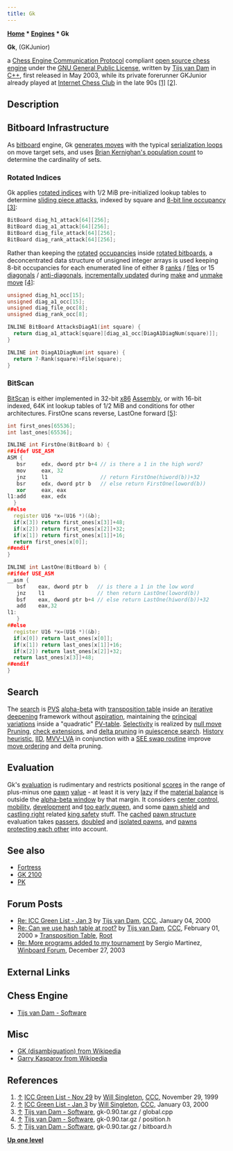 ```yaml
---
title: Gk
---
```

**[Home](Home "Home") * [Engines](Engines "Engines") * Gk**

**Gk**, (GKJunior)

a [Chess Engine Communication Protocol](Chess_Engine_Communication_Protocol "Chess Engine Communication Protocol") compliant [open source chess engine](Category:Open_Source "Category:Open Source") under the [GNU General Public License](Free_Software_Foundation#GPL "Free Software Foundation"), written by [Tijs van Dam](index.php?title=Tijs_van_Dam&action=edit&redlink=1 "Tijs van Dam (page does not exist)") in [C++](Cpp "Cpp"), first released in May 2003, while its private forerunner GKJunior already played at [Internet Chess Club](index.php?title=Internet_Chess_Club&action=edit&redlink=1 "Internet Chess Club (page does not exist)") in the late 90s <a id="cite-note-1" href="#cite-ref-1">[1]</a> <a id="cite-note-2" href="#cite-ref-2">[2]</a>.

## Description

## Bitboard Infrastructure

As [bitboard](Bitboards "Bitboards") engine, Gk [generates moves](Move_Generation "Move Generation") with the typical [serialization loops](Bitboard_Serialization "Bitboard Serialization") on move target sets, and uses [Brian Kernighan's population count](Population_Count#BrianKernighansway "Population Count") to determine the cardinality of sets.

### Rotated Indices

Gk applies [rotated indices](Rotated_Indices "Rotated Indices") with 1/2 MiB pre-initialized lookup tables to determine [sliding piece attacks](Sliding_Piece_Attacks "Sliding Piece Attacks"), indexed by square and [8-bit line occupancy](Occupancy_of_any_Line "Occupancy of any Line") <a id="cite-note-3" href="#cite-ref-3">[3]</a>:

```C++
BitBoard diag_h1_attack[64][256];
BitBoard diag_a1_attack[64][256];
BitBoard diag_file_attack[64][256];
BitBoard diag_rank_attack[64][256];

```

Rather than keeping the [rotated](Flipping_Mirroring_and_Rotating "Flipping Mirroring and Rotating") [occupancies](Occupancy "Occupancy") inside [rotated bitboards](Rotated_Bitboards "Rotated Bitboards"), a deconcentrated data structure of unsigned integer arrays is used keeping 8-bit occupancies for each enumerated line of either 8 [ranks](Ranks "Ranks") / [files](Files "Files") or 15 [diagonals](Diagonals "Diagonals") / [anti-diagonals](Anti-Diagonals "Anti-Diagonals"), [incrementally updated](Incremental_Updates "Incremental Updates") during [make](Make_Move "Make Move") and [unmake move](Unmake_Move "Unmake Move") <a id="cite-note-4" href="#cite-ref-4">[4]</a>:

```C++
unsigned diag_h1_occ[15];
unsigned diag_a1_occ[15];
unsigned diag_file_occ[8];
unsigned diag_rank_occ[8];

INLINE BitBoard AttacksDiagA1(int square) {
  return diag_a1_attack[square][diag_a1_occ[DiagA1DiagNum(square)]];
}

INLINE int DiagA1DiagNum(int square) {
  return 7-Rank(square)+File(square);
}

```

### BitScan

[BitScan](BitScan "BitScan") is either implemented in 32-bit [x86](X86 "X86") [Assembly](Assembly "Assembly"), or with 16-bit indexed, 64K int lookup tables of 1/2 MiB and conditions for other architectures. FirstOne scans reverse, LastOne forward <a id="cite-note-5" href="#cite-ref-5">[5]</a>:

```C++
int first_ones[65536];
int last_ones[65536];

INLINE int FirstOne(BitBoard b) {
##ifdef USE_ASM
ASM {
   bsr     edx, dword ptr b+4 // is there a 1 in the high word?
   mov     eax, 32
   jnz     l1                 // return FirstOne(hiword(b))+32
   bsr     edx, dword ptr b   // else return FirstOne(loword(b))
   xor     eax, eax
l1:add     eax, edx
  }
##else
  register U16 *x=(U16 *)(&b);
  if(x[3]) return first_ones[x[3]]+48;
  if(x[2]) return first_ones[x[2]]+32;
  if(x[1]) return first_ones[x[1]]+16;
  return first_ones[x[0]];
##endif
}

INLINE int LastOne(BitBoard b) {
##ifdef USE_ASM
__asm {
   bsf    eax, dword ptr b   // is there a 1 in the low word
   jnz    l1                 // then return LastOne(loword(b))
   bsf    eax, dword ptr b+4 // else return LastOne(hiword(b))+32
   add    eax,32
l1:
   }
##else
  register U16 *x=(U16 *)(&b);
  if(x[0]) return last_ones[x[0]];
  if(x[1]) return last_ones[x[1]]+16;
  if(x[2]) return last_ones[x[2]]+32;
  return last_ones[x[3]]+48;
##endif
}

```

## Search

The [search](Search "Search") is [PVS](Principal_Variation_Search "Principal Variation Search") [alpha-beta](Alpha-Beta "Alpha-Beta") with [transposition table](Transposition_Table "Transposition Table") inside an [iterative deepening](Iterative_Deepening "Iterative Deepening") framework without [aspiration](Aspiration_Windows "Aspiration Windows"), maintaining the [principal variations](Principal_Variation "Principal Variation") inside a "quadratic" [PV-table](Triangular_PV-Table "Triangular PV-Table"). [Selectivity](Selectivity "Selectivity") is realized by [null move Pruning](Null_Move_Pruning "Null Move Pruning"), [check extensions](Check_Extensions "Check Extensions"), and [delta pruning](Delta_Pruning "Delta Pruning") in [quiescence search](Quiescence_Search "Quiescence Search"). [History heuristic](History_Heuristic "History Heuristic"), [IID](Internal_Iterative_Deepening "Internal Iterative Deepening"), [MVV-LVA](MVV-LVA "MVV-LVA") in conjunction with a [SEE swap routine](SEE_-_The_Swap_Algorithm "SEE - The Swap Algorithm") improve [move ordering](Move_Ordering "Move Ordering") and delta pruning.

## Evaluation

Gk's [evaluation](Evaluation "Evaluation") is rudimentary and restricts positional [scores](Score "Score") in the range of plus-minus one [pawn](Pawn "Pawn") [value](Point_Value "Point Value") - at least it is very [lazy](Lazy_Evaluation "Lazy Evaluation") if the [material balance](Material#Balance "Material") is outside the [alpha-beta window](Window "Window") by that margin. It considers [center control](Center_Control "Center Control"), [mobility](Mobility "Mobility"), [development](Development "Development") and [too early queen](Evaluation_of_Pieces#Queen "Evaluation of Pieces"), and some [pawn shield](King_Safety#PawnShield "King Safety") and [castling right](Castling_Rights "Castling Rights") related [king safety](King_Safety "King Safety") stuff. The [cached](Pawn_Hash_Table "Pawn Hash Table") [pawn structure](Pawn_Structure "Pawn Structure") evaluation takes [passers](Passed_Pawn "Passed Pawn"), [doubled](Doubled_Pawn "Doubled Pawn") and [isolated pawns](Isolated_Pawn "Isolated Pawn"), and [pawns protecting each other](</Defended_Pawns_(Bitboards)> "Defended Pawns (Bitboards)") into account.

## See also

- [Fortress](</Fortress_(Engine)> "Fortress (Engine)")
- [GK 2100](GK_2100 "GK 2100")
- [PK](PK "PK")

## Forum Posts

- [Re: ICC Green List - Jan 3](https://www.stmintz.com/ccc/index.php?id=85839) by [Tijs van Dam](index.php?title=Tijs_van_Dam&action=edit&redlink=1 "Tijs van Dam (page does not exist)"), [CCC](CCC "CCC"), January 04, 2000
- [Re: Can we use hash table at root?](https://www.stmintz.com/ccc/index.php?id=93810) by [Tijs van Dam](index.php?title=Tijs_van_Dam&action=edit&redlink=1 "Tijs van Dam (page does not exist)"), [CCC](CCC "CCC"), February 01, 2000 » [Transposition Table](Transposition_Table "Transposition Table"), [Root](Root "Root")
- [Re: More programs added to my tournament](http://www.open-aurec.com/wbforum/viewtopic.php?f=18&t=45776#p173920) by Sergio Martinez, [Winboard Forum](Computer_Chess_Forums "Computer Chess Forums"), December 27, 2003

## External Links

## Chess Engine

- [Tijs van Dam - Software](http://tijsvd.home.xs4all.nl/old_software/)

## Misc

- [GK (disambiguation) from Wikipedia](https://en.wikipedia.org/wiki/GK)
- [Garry Kasparov from Wikipedia](https://en.wikipedia.org/wiki/Garry_Kasparov)

## References

1. <a id="cite-ref-1" href="#cite-note-1">↑</a> [ICC Green List - Nov 29](https://www.stmintz.com/ccc/index.php?id=79887) by [Will Singleton](Will_Singleton "Will Singleton"), [CCC](CCC "CCC"), November 29, 1999
1. <a id="cite-ref-2" href="#cite-note-2">↑</a> [ICC Green List - Jan 3](https://www.stmintz.com/ccc/index.php?id=85701) by [Will Singleton](Will_Singleton "Will Singleton"), [CCC](CCC "CCC"), January 03, 2000
1. <a id="cite-ref-3" href="#cite-note-3">↑</a> [Tijs van Dam - Software](http://tijsvd.home.xs4all.nl/old_software/), gk-0.90.tar.gz / global.cpp
1. <a id="cite-ref-4" href="#cite-note-4">↑</a> [Tijs van Dam - Software](http://tijsvd.home.xs4all.nl/old_software/), gk-0.90.tar.gz / position.h
1. <a id="cite-ref-5" href="#cite-note-5">↑</a> [Tijs van Dam - Software](http://tijsvd.home.xs4all.nl/old_software/), gk-0.90.tar.gz / bitboard.h

**[Up one level](Engines "Engines")**

